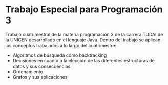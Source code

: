# Trabajo Especial para Programación 3

Trabajo cuatrimestral de la materia programación 3 de la carrera TUDAI de la UNICEN desarrollado en el lenguaje Java.
Dentro del trabajo se aplican los conceptos trabajados a lo largo del cuatrimestre:
* Algoritmos de búsqueda como backtracking
* Decisiones en cuanto a la elección de las diferentes estructuras de datos y sus consecuencias
* Ordenamiento 
* Grafos y sus aplicaciones
